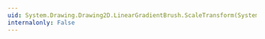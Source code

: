 ```yaml
---
uid: System.Drawing.Drawing2D.LinearGradientBrush.ScaleTransform(System.Single,System.Single)
internalonly: False
---
```

